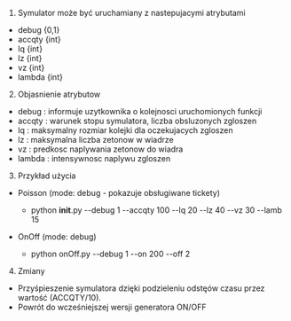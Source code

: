 1. Symulator może być uruchamiany z nastepujacymi atrybutami
  * debug {0,1}
  * accqty {int}
  * lq {int}
  * lz {int}
  * vz {int}
  * lambda {int}

2. Objasnienie atrybutow
  * debug : informuje uzytkownika o kolejnosci uruchomionych funkcji
  * accqty : warunek stopu symulatora, liczba obsluzonych zgloszen
  * lq : maksymalny rozmiar kolejki dla oczekujacych zgloszen
  * lz : maksymalna liczba zetonow w wiadrze
  * vz : predkosc naplywania zetonow do wiadra
  * lambda : intensywnosc naplywu zgloszen

3. Przykład użycia
 
* Poisson (mode: debug - pokazuje obsługiwane tickety)
  * python __init__.py --debug 1 --accqty 100 --lq 20 --lz 40 --vz 30 --lamb 15
 
* OnOff (mode: debug)
  * python onOff.py --debug 1 --on 200 --off 2

4. Zmiany
 * Przyśpieszenie symulatora dzięki podzieleniu odstęów czasu przez wartość (ACCQTY/10).
 * Powrót do wcześniejszej wersji generatora ON/OFF
